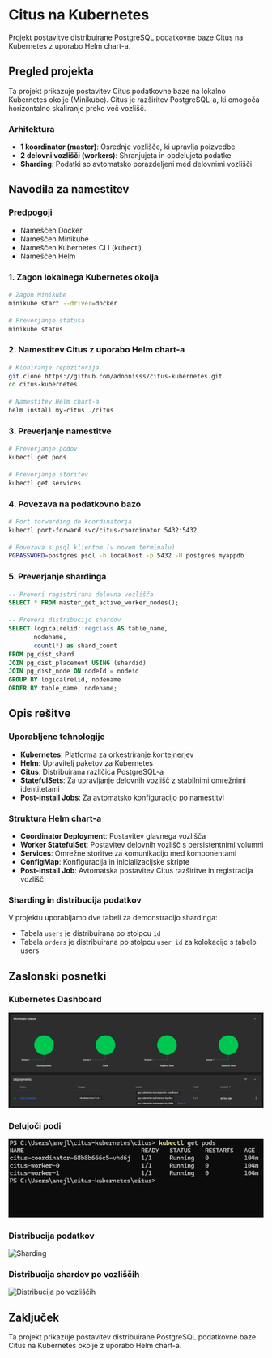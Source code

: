 # Citus na Kubernetes

Projekt postavitve distribuirane PostgreSQL podatkovne baze Citus na Kubernetes z uporabo Helm chart-a.

## Pregled projekta

Ta projekt prikazuje postavitev Citus podatkovne baze na lokalno Kubernetes okolje (Minikube). Citus je razširitev PostgreSQL-a, ki omogoča horizontalno skaliranje preko več vozlišč.

### Arhitektura

- **1 koordinator (master)**: Osrednje vozlišče, ki upravlja poizvedbe
- **2 delovni vozlišči (workers)**: Shranjujeta in obdelujeta podatke
- **Sharding**: Podatki so avtomatsko porazdeljeni med delovnimi vozlišči

## Navodila za namestitev

### Predpogoji

- Nameščen Docker
- Nameščen Minikube
- Nameščen Kubernetes CLI (kubectl)
- Nameščen Helm

### 1. Zagon lokalnega Kubernetes okolja

```bash
# Zagon Minikube
minikube start --driver=docker

# Preverjanje statusa
minikube status
```

### 2. Namestitev Citus z uporabo Helm chart-a

```bash
# Kloniranje repozitorija
git clone https://github.com/adonnisss/citus-kubernetes.git
cd citus-kubernetes

# Namestitev Helm chart-a
helm install my-citus ./citus
```

### 3. Preverjanje namestitve

```bash
# Preverjanje podov
kubectl get pods

# Preverjanje storitev
kubectl get services
```

### 4. Povezava na podatkovno bazo

```bash
# Port forwarding do koordinatorja
kubectl port-forward svc/citus-coordinator 5432:5432

# Povezava s psql klientom (v novem terminalu)
PGPASSWORD=postgres psql -h localhost -p 5432 -U postgres myappdb
```

### 5. Preverjanje shardinga

```sql
-- Preveri registrirana delovna vozlišča
SELECT * FROM master_get_active_worker_nodes();

-- Preveri distribucijo shardov
SELECT logicalrelid::regclass AS table_name, 
       nodename, 
       count(*) as shard_count
FROM pg_dist_shard
JOIN pg_dist_placement USING (shardid)
JOIN pg_dist_node ON nodeId = nodeid
GROUP BY logicalrelid, nodename
ORDER BY table_name, nodename;
```

## Opis rešitve

### Uporabljene tehnologije

- **Kubernetes**: Platforma za orkestriranje kontejnerjev
- **Helm**: Upravitelj paketov za Kubernetes
- **Citus**: Distribuirana različica PostgreSQL-a
- **StatefulSets**: Za upravljanje delovnih vozlišč z stabilnimi omrežnimi identitetami
- **Post-install Jobs**: Za avtomatsko konfiguracijo po namestitvi

### Struktura Helm chart-a

- **Coordinator Deployment**: Postavitev glavnega vozlišča
- **Worker StatefulSet**: Postavitev delovnih vozlišč s persistentnimi volumni
- **Services**: Omrežne storitve za komunikacijo med komponentami
- **ConfigMap**: Konfiguracija in inicializacijske skripte
- **Post-install Job**: Avtomatska postavitev Citus razširitve in registracija vozlišč

### Sharding in distribucija podatkov

V projektu uporabljamo dve tabeli za demonstracijo shardinga:
- Tabela `users` je distribuirana po stolpcu `id`
- Tabela `orders` je distribuirana po stolpcu `user_id` za kolokacijo s tabelo users

## Zaslonski posnetki

### Kubernetes Dashboard
![Kubernetes Dashboard](Screenshots/Kubernetes/Dashboard/Kubernetes_dashboard_1.png)

### Delujoči podi
![Podi](Screenshots/Kubernetes/Pods/pods.png)

### Distribucija podatkov
![Sharding](screenshots/database-sharding.png)

### Distribucija shardov po vozliščih
![Distribucija po vozliščih](screenshots/node-distribution.png)

## Zaključek

Ta projekt prikazuje postavitev distribuirane PostgreSQL podatkovne baze Citus na Kubernetes okolje z uporabo Helm chart-a.
